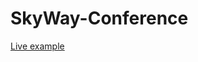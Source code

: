 # SkyWay-Conference
[Live example](https://ryota2022sr.github.io/SkyWay-Conference/docs/index.html)
